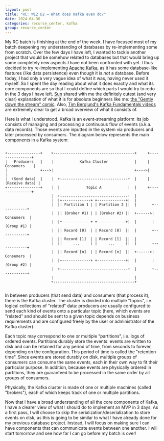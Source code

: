 ```yaml
---
layout: post
title: "RC: W12 D2 — What does Kafka even do?"
date: 2024-04-30
categories: recurse_center, kafka
group: recurse_center
---
```


My RC batch is finishing at the end of the week.
I have focused most of my batch deepening my understanding of databases by re-implementing some from scratch.
Over the few days I have left, I wanted to tackle another project that would be somehow related to databases but that
would bring up some completely new aspects I have not been confronted with yet.
I thus decided to try re-implementing [Apache Kafka](https://kafka.apache.org/), as it has some database-like features
(like data persistence) even though it is _not_ a database.
Before today, I had only a very vague idea of what it was, having never used it myself.
So I spent the day reading about what it does exactly and what its core components are so that I could define which
parts I would try to redo in the 3 days I have left.
[Sun](https://github.com/sun-salutations) shared with me the definitely cutest (and very clear) explanation of what it
is for absolute beginners like me: [the "Gently down the stream" comic](https://www.gentlydownthe.stream/).
Also, [Tim Berglund's Kafka Fundamentals videos](https://www.youtube.com/playlist?list=PLa7VYi0yPIH2PelhRHoFR5iQgflg-y6JA)
are extremely clear to get a broad overview of what it consists of.

Here is what I understood.
Kafka is an event-streaming platform: its job consists of managing and processing a continuous flow of events (a.k.a.
data records).
Those events are inputted in the system via producers and later processed by consumers.
The diagram below represents the main components in a Kafka system:

```text

+---------------+    +-------------------------------------+     +----------------+
|   Producers   |    |            Kafka Cluster            |     |   Consumers    |
|               +--->|                                     +---->|                |
|  (Send data)  |    |  +-------------------------------+  |     | (Receive data) |
+---------------+    |  |            Topic A            |  |     +----------------+
                     |  +-------------------------------+  |     
                     |  |+-------------+ +-------------+|  |
                     |  || Partition 1 | | Partition 2 ||  |       +------------+
                     |  || (Broker #1) | | (Broker #2) ||  +------>| Consumers  |
                     |  |+-------------+ +-------------+|  |       | (Group #1) |
                     |  || Record [0]  | | Record [0]  ||  |       +------------+
                     |  || Record [1]  | | Record [1]  ||  |
                     |  ||     ...     | |     ...     ||  |       +------------+
                     |  || Record [n]  | | Record [n]  ||  +------>| Consumers  |
                     |  |+-------------+ +-------------+|  |       | (Group #2) |
                     |  +-------------------------------+  |       +------------+    
                     |                                     |    
                     +-------------------------------------+
                     
```

In between producers (that send data) and consumers (that process it), there is the Kafka cluster.
The cluster is divided into multiple "topics", i.e. logical collections of "related" data:
producers are usually configured to send each kind of events onto a particular topic (here, which events are "related"
and should be sent to a given topic depends on business requirements and are configured freely by the user or
administrator of the Kafka cluster).

Each topic may correspond to one or multiple "partitions", i.e. logs of ordered events.
Partitions durably store the events: events are written to disk and can be retained for any period of time, from seconds
to forever, depending on the configuration. This period of time is called the "retention time".
Since events are stored durably on disk, multiple groups of consumers can consume the same events, each in their own way
to fit their particular purpose.
In addition, because events are physically ordered in partitions, they are guaranteed to be processed in the same order
by all groups of consumers.

Physically, the Kafka cluster is made of one or multiple machines (called "brokers"), each of which keeps track of one
or multiple partitions.

Now that I have a broad understanding of all the core components of Kafka, I have a clearer view of what I should do to
implement an MVP in 3 days.
As a first pass, I will choose to skip the serialization/deserialization to store events on disk, as this is going to be
similar to what I have already done for my previous database project.
Instead, I will focus on making sure I can have components that can communicate events between one another.
I will start tomorrow and see how far I can go before my batch is over!

